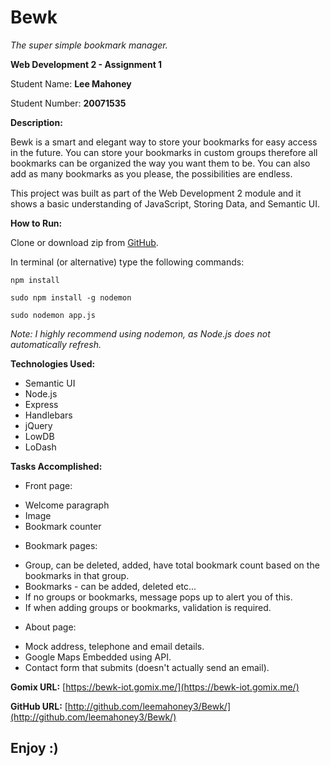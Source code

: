 # **Bewk**

_The super simple bookmark manager._

**Web Development 2 - Assignment 1**

Student Name: **Lee Mahoney**

Student Number: **20071535**

**Description:**

Bewk is a smart and elegant way to store your bookmarks for easy access in the future.
You can store your bookmarks in custom groups therefore all bookmarks can be organized the way you want them to be.
You can also add as many bookmarks as you please, the possibilities are endless.

This project was built as part of the Web Development 2 module and it shows a basic understanding of JavaScript,
Storing Data, and Semantic UI.

**How to Run:**

Clone or download zip from [GitHub](http://github.com/leemahoney3/bewk).

In terminal (or alternative) type the following commands:

```npm install```

```sudo npm install -g nodemon```

```sudo nodemon app.js```

_Note: I highly recommend using nodemon, as Node.js does not automatically refresh._

**Technologies Used:**

- Semantic UI
- Node.js
- Express
- Handlebars
- jQuery
- LowDB
- LoDash

**Tasks Accomplished:**

* Front page:
- Welcome paragraph
- Image
- Bookmark counter

* Bookmark pages:
- Group, can be deleted, added, have total bookmark count based on the bookmarks in that group.
- Bookmarks - can be added, deleted etc...
- If no groups or bookmarks, message pops up to alert you of this.
- If when adding groups or bookmarks, validation is required.

* About page:
- Mock address, telephone and email details.
- Google Maps Embedded using API.
- Contact form that submits (doesn't actually send an email).

**Gomix URL:**
[https://bewk-iot.gomix.me/](https://bewk-iot.gomix.me/)

**GitHub URL:**
[http://github.com/leemahoney3/Bewk/](http://github.com/leemahoney3/Bewk/)

## Enjoy :)
